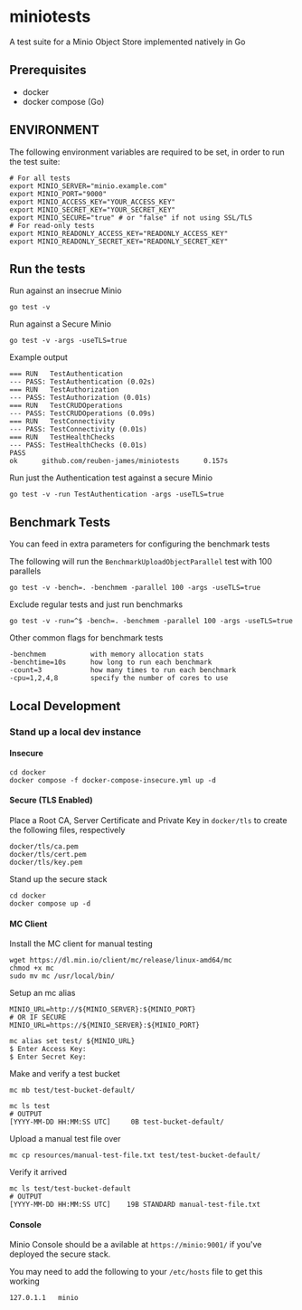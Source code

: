 # miniotests

A test suite for a Minio Object Store implemented natively in Go

## Prerequisites

* docker
* docker compose (Go)

## ENVIRONMENT

The following environment variables are required to be set, in order to run the test suite:
```
# For all tests
export MINIO_SERVER="minio.example.com"
export MINIO_PORT="9000"
export MINIO_ACCESS_KEY="YOUR_ACCESS_KEY"
export MINIO_SECRET_KEY="YOUR_SECRET_KEY"
export MINIO_SECURE="true" # or "false" if not using SSL/TLS
# For read-only tests
export MINIO_READONLY_ACCESS_KEY="READONLY_ACCESS_KEY"
export MINIO_READONLY_SECRET_KEY="READONLY_SECRET_KEY"
```

## Run the tests

Run against an insecrue Minio
```
go test -v
```

Run against a Secure Minio
```
go test -v -args -useTLS=true
```

Example output
```
=== RUN   TestAuthentication
--- PASS: TestAuthentication (0.02s)
=== RUN   TestAuthorization
--- PASS: TestAuthorization (0.01s)
=== RUN   TestCRUDOperations
--- PASS: TestCRUDOperations (0.09s)
=== RUN   TestConnectivity
--- PASS: TestConnectivity (0.01s)
=== RUN   TestHealthChecks
--- PASS: TestHealthChecks (0.01s)
PASS
ok      github.com/reuben-james/miniotests      0.157s
```

Run just the Authentication test against a secure Minio
```
go test -v -run TestAuthentication -args -useTLS=true
```

## Benchmark Tests

You can feed in extra parameters for configuring the benchmark tests

The following will run the `BenchmarkUploadObjectParallel` test with 100 parallels
```
go test -v -bench=. -benchmem -parallel 100 -args -useTLS=true
```

Exclude regular tests and just run benchmarks
```
go test -v -run=^$ -bench=. -benchmem -parallel 100 -args -useTLS=true
```

Other common flags for benchmark tests
```
-benchmem           with memory allocation stats
-benchtime=10s      how long to run each benchmark
-count=3            how many times to run each benchmark
-cpu=1,2,4,8        specify the number of cores to use
```

## Local Development

### Stand up a local dev instance

#### Insecure
```
cd docker
docker compose -f docker-compose-insecure.yml up -d
```

#### Secure (TLS Enabled)

Place a Root CA, Server Certificate and Private Key in `docker/tls` to create the following files, respectively
```
docker/tls/ca.pem
docker/tls/cert.pem
docker/tls/key.pem
```

Stand up the secure stack
```
cd docker
docker compose up -d
```

#### MC Client

Install the MC client for manual testing
```
wget https://dl.min.io/client/mc/release/linux-amd64/mc
chmod +x mc
sudo mv mc /usr/local/bin/
```

Setup an mc alias
```
MINIO_URL=http://${MINIO_SERVER}:${MINIO_PORT}
# OR IF SECURE
MINIO_URL=https://${MINIO_SERVER}:${MINIO_PORT}

mc alias set test/ ${MINIO_URL}
$ Enter Access Key: 
$ Enter Secret Key: 
```

Make and verify a test bucket
```
mc mb test/test-bucket-default/

mc ls test
# OUTPUT
[YYYY-MM-DD HH:MM:SS UTC]     0B test-bucket-default/
```

Upload a manual test file over
```
mc cp resources/manual-test-file.txt test/test-bucket-default/
```

Verify it arrived
```
mc ls test/test-bucket-default
# OUTPUT
[YYYY-MM-DD HH:MM:SS UTC]    19B STANDARD manual-test-file.txt
```

#### Console

Minio Console should be a avilable at `https://minio:9001/` if you've deployed the secure stack. 

You may need to add the following to your `/etc/hosts` file to get this working 
```
127.0.1.1   minio
```